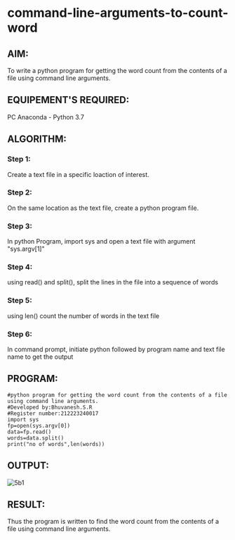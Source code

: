# command-line-arguments-to-count-word
## AIM:
To write a python program for getting the word count from the contents of a file using command line arguments.
## EQUIPEMENT'S REQUIRED: 
PC
Anaconda - Python 3.7
## ALGORITHM: 
### Step 1:
Create a text file in a specific loaction of interest.
### Step 2:
On the same location as the text file, create a python program file.
### Step 3: 
In python Program, import sys and open a text file with argument "sys.argv[1]"
### Step 4: 
using read() and split(), split the lines in the file into a sequence of words
### Step 5:  
using len() count the number of words in the text file
### Step 6: 
In command prompt, initiate python followed by program name and text file name to get the output
## PROGRAM:
```
#python program for getting the word count from the contents of a file using command line arguments.
#Developed by:Bhuvanesh.S.R
#Register number:212223240017
import sys
fp=open(sys.argv[0])
data=fp.read()
words=data.split()
print("no of words",len(words))
```
## OUTPUT:
![5b1](https://github.com/Bhuvanesh-Suresh/command-line-arguments-to-count-word/assets/145742661/efe7ca75-9434-465f-b0d8-44b777c3ef98)

## RESULT:
Thus the program is written to find the word count from the contents of a file using command line arguments.
